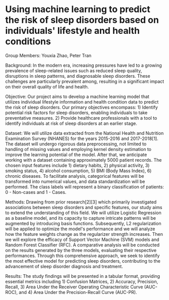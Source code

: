 # Using machine learning to predict the risk of sleep disorders based on individuals' lifestyle and health conditions

Group Members: Youxia Zhao, Peter Tran
 
Background: In the modern era, increasing pressures have led to a growing prevalence of sleep-related issues such as reduced sleep quality, disruptions in sleep patterns, and diagnosable sleep disorders. These challenges are particularly prevalent among, resulting in a significant impact on their overall quality of life and health. 

Objective: Our project aims to develop a machine learning model that utilizes individual lifestyle information and health condition data to predict the risk of sleep disorders. Our primary objectives encompass: 1) Identify potential risk factors for sleep disorders, enabling individuals to take preventative measures. 2) Provide healthcare professionals with a tool to identify individuals at risk of sleep disorders at an earlier stage.
 
Dataset: We will utilize data extracted from the National Health and Nutrition Examination Survey (NHANES) for the years 2015-2016 and 2017-2018[1]. The dataset will undergo rigorous data preprocessing, not limited to handling of missing values and employing kernel density estimation to improve the learning potential of the model. After that, we anticipate working with a dataset containing approximately 5000 patient records. The chosen input features include 1) dietary habits, 2) physical activity, 3) smoking status, 4) alcohol consumption, 5) BMI (Body Mass Index), 6) chronic diseases. To facilitate analysis, categorical features will be transformed into numerical values, and data standardization will be performed. The class labels will represent a binary classification of patients: 0 - Non-cases and 1 - Cases.
 
Methods: Drawing from prior research[2][3] which primarily investigated associations between sleep disorders and specific features, our study aims to extend the understanding of this field. We will utilize Logistic Regression as a baseline model, and its capacity to capture intricate patterns will be augmented by introducing basis functions. Subsequently, L2 regularization will be applied to optimize the model's performance and we will analyze how the feature weights change as the regularizer strength increases. Then we will explore the efficacy of Support Vector Machine (SVM) models and Random Forest Classifier (RFC). A comparative analysis will be conducted on the results generated by the three models, evaluating their respective performances. Through this comprehensive approach, we seek to identify the most effective model for predicting sleep disorders, contributing to the advancement of sleep disorder diagnosis and treatment.

Results: The study findings will be presented in a tabular format, providing essential metrics including 1) Confusion Matrices, 2) Accuracy, Precision, Recall, 3) Area Under the Receiver Operating Characteristic Curve (AUC-ROC), and 4) Area Under the Precision-Recall Curve (AUC-PR).

